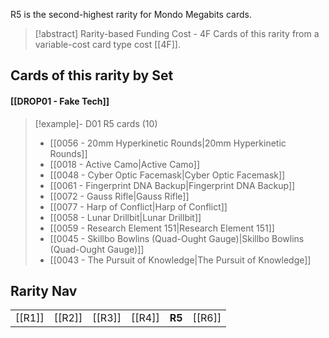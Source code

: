 R5 is the second-highest rarity for Mondo Megabits cards.  



> [!abstract] Rarity-based Funding Cost - 4F
> Cards of this rarity from a variable-cost card type cost [[4F]]. 



## Cards of this rarity by Set

#### [[DROP01 - Fake Tech]]

> [!example]- D01 R5 cards (10)
>  - [[0056 - 20mm Hyperkinetic Rounds|20mm Hyperkinetic Rounds]]
>  - [[0018 - Active Camo|Active Camo]]
>  - [[0048 - Cyber Optic Facemask|Cyber Optic Facemask]]
>  - [[0061 - Fingerprint DNA Backup|Fingerprint DNA Backup]]
>  - [[0072 - Gauss Rifle|Gauss Rifle]]
>  - [[0077 - Harp of Conflict|Harp of Conflict]]
>  - [[0058 - Lunar Drillbit|Lunar Drillbit]]
>  - [[0059 - Research Element 151|Research Element 151]]
>  - [[0045 - Skillbo Bowlins (Quad-Ought Gauge)|Skillbo Bowlins (Quad-Ought Gauge)]]
>  - [[0043 - The Pursuit of Knowledge|The Pursuit of Knowledge]]


## Rarity Nav
|   |     |     |     |     |     |
| :------: | --- | --- | --- | --- | --- |
| [[R1]]     | [[R2]]  | [[R3]]  | [[R4]]  | **R5**  | [[R6]]    |  




